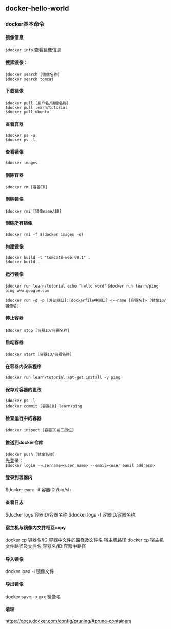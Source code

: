 ## docker-hello-world

### docker基本命令

#### 镜像信息
`$docker info` 查看镜像信息

#### 搜索镜像：  
`$docker search [镜像名称]`  
`$docker search tomcat`

#### 下载镜像
`$docker pull [用户名/镜像名称]`  
`$docker pull learn/tutorial`  
`$docker pull ubuntu`

#### 查看容器
`$docker ps -a`  
`$docker ps -l`

#### 查看镜像
`$docker images`

#### 删除容器
`$docker rm [容器ID]`

#### 删除镜像
`$docker rmi [镜像name/ID]`

#### 删除所有镜像
`$docker rmi -f $(docker images -q)`

#### 构建镜像
`$docker build -t "tomcat8-web:v0.1" .`  
`$docker build .`

#### 运行镜像
`$docker run learn/tutorial echo "hello word"`
`$docker run learn/ping ping www.google.com`

`$docker run -d -p [外部端口]:[dockerfile中端口] <--name [容器名]> [镜像ID/镜像名]`

#### 停止容器
`$docker stop [容器ID/容器名称]`

#### 启动容器
`$docker start [容器ID/容器名称]`

#### 在容器内安装程序
`$docker run learn/tutorial apt-get install -y ping`

#### 保存对容器的更改
`$docker ps -l`  
`$docker commit [容器ID] learn/ping`

#### 检查运行中的容器
`$docker inspect [容器ID前三四位]`

#### 推送到docker仓库
`$docker push [镜像名称]`  
先登录：  
`$docker login --username=<user name> --email=<user eamil address>`

#### 登录到容器内
$docker exec -it 容器ID /bin/sh

#### 查看日志
$docker logs 容器ID/容器名称
$docker logs -f 容器ID/容器名称

#### 宿主机与镜像内文件相互copy
docker cp 容器名/ID:容器中文件的路径及文件名 宿主机路径
docker cp 宿主机文件路径及文件名 容器名/ID:容器中路径

#### 导入镜像
docker load -i 镜像文件

#### 导出镜像
docker save -o xxx 镜像名

#### 清理

https://docs.docker.com/config/pruning/#prune-containers
